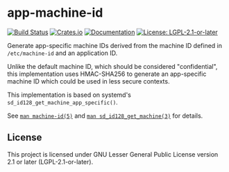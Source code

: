 # app-machine-id

[![Build Status](https://github.com/d-k-bo/app-machine-id/workflows/CI/badge.svg)](https://github.com/d-k-bo/app-machine-id/actions?query=workflow%3ACI)
[![Crates.io](https://img.shields.io/crates/v/app-machine-id)](https://crates.io/crates/app-machine-id)
[![Documentation](https://img.shields.io/docsrs/app-machine-id)](https://docs.rs/app-machine-id)
[![License: LGPL-2.1-or-later](https://img.shields.io/crates/l/app-machine-id)](LICENSE)

<!-- cargo-rdme start -->

Generate app-specific machine IDs derived from the machine ID defined in
`/etc/machine-id` and an application ID.

Unlike the default machine ID, which should be considered "confidential",
this implementation uses HMAC-SHA256 to generate an app-specific machine ID
which could be used in less secure contexts.

This implementation is based on systemd's `sd_id128_get_machine_app_specific()`.

See [`man machine-id(5)`](https://www.freedesktop.org/software/systemd/man/machine-id.html)
and [`man sd_id128_get_machine(3)`](https://www.freedesktop.org/software/systemd/man/sd_id128_get_machine_app_specific.html)
for details.

<!-- cargo-rdme end -->

## License

This project is licensed under GNU Lesser General Public License version 2.1 or later (LGPL-2.1-or-later).
